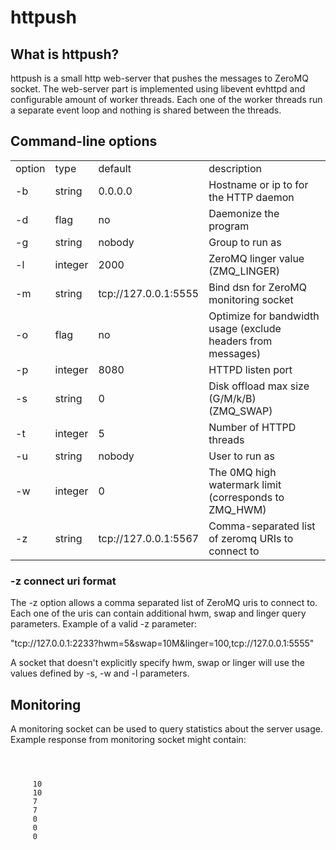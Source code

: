 httpush
=======

What is httpush?
----------------

httpush is a small http web-server that pushes the messages to ZeroMQ socket.
The web-server part is implemented using libevent evhttpd and configurable
amount of worker threads. Each one of the worker threads run a separate event
loop and nothing is shared between the threads.

Command-line options
--------------------

<table>
	<tr>
		<td> option </td><td> type </td><td> default </td><td> description </td>
	</tr>
    <tr>
		<td> -b </td><td> string </td><td> 0.0.0.0 </td><td> Hostname or ip to for the HTTP daemon </td>
	</tr>
    <tr>
		<td> -d </td><td> flag </td><td> no </td><td> Daemonize the program </td>
	</tr>    
    <tr>     
		<td> -g </td><td> string </td><td> nobody </td><td> Group to run as </td>
	</tr>
    <tr>     
		<td> -l </td><td> integer </td><td> 2000 </td><td> ZeroMQ linger value (ZMQ_LINGER) </td>
	</tr>                         
    <tr>                          
		<td> -m </td><td> string </td><td> tcp://127.0.0.1:5555 </td><td> Bind dsn for ZeroMQ monitoring socket </td>
	</tr>                         
    <tr>                          
		<td> -o </td><td> flag </td><td> no </td><td> Optimize for bandwidth usage (exclude headers from messages) </td>
	</tr>
    <tr>     
		<td> -p </td><td> integer </td><td> 8080 </td><td> HTTPD listen port </td>
	</tr>                         
    <tr>                          
		<td> -s </td><td> string </td><td> 0 </td><td> Disk offload max size (G/M/k/B) (ZMQ_SWAP) </td>
	</tr>                         
    <tr>                          
		<td> -t </td><td> integer </td><td> 5 </td><td> Number of HTTPD threads </td>
	</tr>
    <tr>     
		<td> -u </td><td> string </td><td> nobody </td><td> User to run as </td>
	</tr>                         
    <tr>                          
		<td> -w </td><td> integer </td><td> 0 </td><td> The 0MQ high watermark limit (corresponds to ZMQ_HWM) </td>
	</tr>                         
    <tr>                          
		<td> -z </td><td> string </td><td> tcp://127.0.0.1:5567 </td><td> Comma-separated list of zeromq URIs to connect to </td>
	</tr>
</table>
			

### -z connect uri format ###

The -z option allows a comma separated list of ZeroMQ uris to connect to.
Each one of the uris can contain additional hwm, swap and linger query
parameters. Example of a valid -z parameter:

"tcp://127.0.0.1:2233?hwm=5&swap=10M&linger=100,tcp://127.0.0.1:5555"

A socket that doesn't explicitly specify hwm, swap or linger will use the 
values defined by -s, -w and -l parameters.

Monitoring
----------

A monitoring socket can be used to query statistics about the server usage.
Example response from monitoring socket might contain:

<pre><code><?xml version="1.0" encoding="UTF-8" ?>
 <httpush>
   <statistics>
     <threads>10</threads>
     <responses>10</responses>
     <requests>7</requests>
     <status code="200">7</status>
     <status code="404">0</status>
     <status code="412">0</status>
     <status code="503">0</status>
   </statistics>
 </httpush></code></pre>

